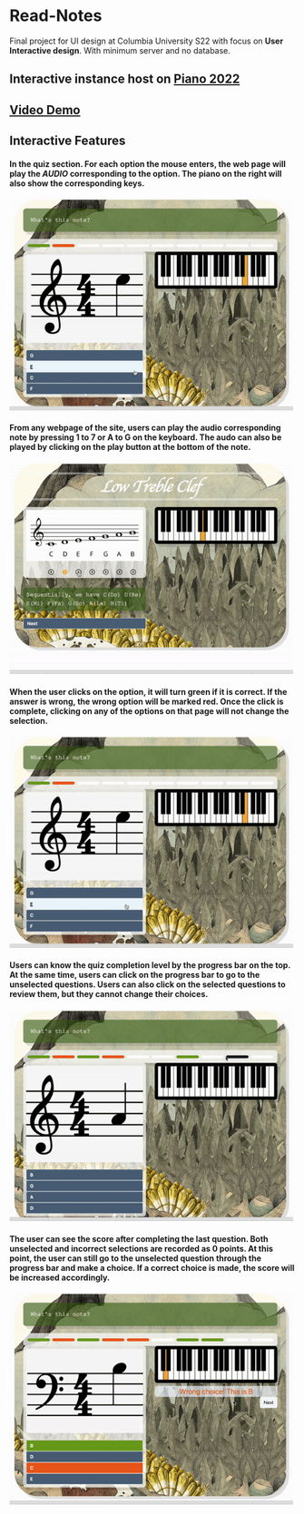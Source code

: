 # Read-Notes
Final project for UI design at Columbia University S22 with focus on **User Interactive design**. With minimum server and no database.

## Interactive instance host on [Piano 2022](http://3.94.149.232:80)

## [Video Demo](https://youtu.be/ZABlmQMUkV8)

## Interactive Features

#### In the quiz section. For each option the mouse enters, the web page will play the *AUDIO* corresponding to the option. The piano on the right will also show the corresponding keys.   
<img src="https://github.com/CChenLi/Read-Notes/blob/main/images/option2board.gif" alt="optionboard" width="500"/>

#### From any webpage of the site, users can play the audio corresponding note by pressing 1 to 7 or A to G on the keyboard. The audo can also be played by clicking on the play button at the bottom of the note.
<img src="https://github.com/CChenLi/Read-Notes/blob/main/images/keyboard.gif" alt="keyboard" width="500"/>


#### When the user clicks on the option, it will turn green if it is correct. If the answer is wrong, the wrong option will be marked red. Once the click is complete, clicking on any of the options on that page will not change the selection.
<img src="https://github.com/CChenLi/Read-Notes/blob/main/images/option.gif" alt="option" width="500"/>

#### Users can know the quiz completion level by the progress bar on the top. At the same time, users can click on the progress bar to go to the unselected questions. Users can also click on the selected questions to review them, but they cannot change their choices.
<img src="https://github.com/CChenLi/Read-Notes/blob/main/images/navigation.gif" alt="navigation" width="500"/>


#### The user can see the score after completing the last question. Both unselected and incorrect selections are recorded as 0 points. At this point, the user can still go to the unselected question through the progress bar and make a choice. If a correct choice is made, the score will be increased accordingly.
<img src="https://github.com/CChenLi/Read-Notes/blob/main/images/score.gif" alt="score" width="500"/>
